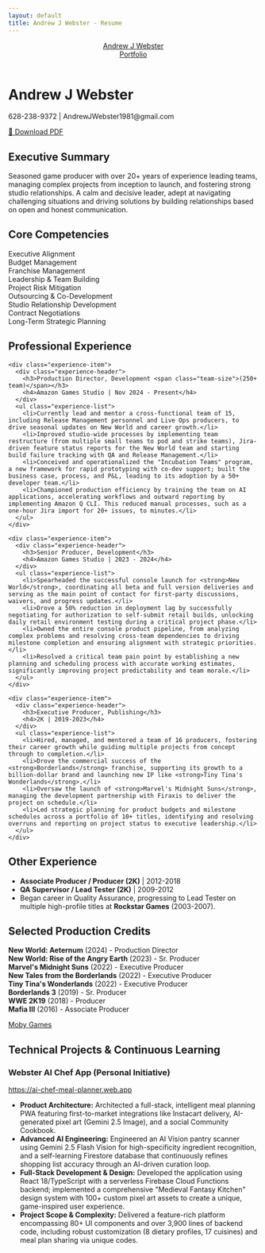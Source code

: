 ```yaml
---
layout: default
title: Andrew J Webster - Resume
---
```


<header class="site-header" role="banner">
  <div class="wrapper">
    <a class="site-title" rel="author" href="/Career/">Andrew J Webster</a>
    <nav class="site-nav">
      <div class="trigger">
        <a class="page-link" href="/Career/">Portfolio</a>
      </div>
    </nav>
  </div>
</header>

<div class="resume-container">
  <div class="resume-header">
    <h1>Andrew J Webster</h1>
    <div class="contact-info">
      <p>628-238-9372 | AndrewJWebster1981@gmail.com</p>
      <div class="resume-actions">
        <a href="/Career/print-resume.html" target="_blank" class="btn-download-pdf">📄 Download PDF</a>
      </div>
    </div>
  </div>

  <section class="resume-section">
    <h2>Executive Summary</h2>
    <p>Seasoned game producer with over 20+ years of experience leading teams, managing complex projects from inception to launch, and fostering strong studio relationships. A calm and decisive leader, adept at navigating challenging situations and driving solutions by building relationships based on open and honest communication.</p>
  </section>

  <section class="resume-section">
    <h2>Core Competencies</h2>
    <div class="competencies-grid">
      <div class="competency-item">Executive Alignment</div>
      <div class="competency-item">Budget Management</div>
      <div class="competency-item">Franchise Management</div>
      <div class="competency-item">Leadership & Team Building</div>
      <div class="competency-item">Project Risk Mitigation</div>
      <div class="competency-item">Outsourcing & Co-Development</div>
      <div class="competency-item">Studio Relationship Development</div>
      <div class="competency-item">Contract Negotiations</div>
      <div class="competency-item">Long-Term Strategic Planning</div>
    </div>
  </section>

  <section class="resume-section">
    <h2>Professional Experience</h2>
    
    <div class="experience-item">
      <div class="experience-header">
        <h3>Production Director, Development <span class="team-size">(250+ team)</span></h3>
        <h4>Amazon Games Studio | Nov 2024 - Present</h4>
      </div>
      <ul class="experience-list">
        <li>Currently lead and mentor a cross-functional team of 15, including Release Management personnel and Live Ops producers, to drive seasonal updates on New World and career growth.</li>
        <li>Improved studio-wide processes by implementing team restructure (from multiple small teams to pod and strike teams), Jira-driven feature status reports for the New World team and starting build failure tracking with QA and Release Management.</li>
        <li>Conceived and operationalized the "Incubation Teams" program, a new framework for rapid prototyping with co-dev support; built the business case, process, and P&L, leading to its adoption by a 50+ developer team.</li>
        <li>Championed production efficiency by training the team on AI applications, accelerating workflows and outward reporting by implementing Amazon Q CLI. This reduced manual processes, such as a one-hour Jira import for 20+ issues, to minutes.</li>
      </ul>
    </div>

    <div class="experience-item">
      <div class="experience-header">
        <h3>Senior Producer, Development</h3>
        <h4>Amazon Games Studio | 2023 - 2024</h4>
      </div>
      <ul class="experience-list">
        <li>Spearheaded the successful console launch for <strong>New World</strong>, coordinating all beta and full version deliveries and serving as the main point of contact for first-party discussions, waivers, and progress updates.</li>
        <li>Drove a 50% reduction in deployment lag by successfully negotiating for authorization to self-submit retail builds, unlocking daily retail environment testing during a critical project phase.</li>
        <li>Owned the entire console product pipeline, from analyzing complex problems and resolving cross-team dependencies to driving milestone completion and ensuring alignment with strategic priorities.</li>
        <li>Resolved a critical team pain point by establishing a new planning and scheduling process with accurate working estimates, significantly improving project predictability and team morale.</li>
      </ul>
    </div>

    <div class="experience-item">
      <div class="experience-header">
        <h3>Executive Producer, Publishing</h3>
        <h4>2K | 2019-2023</h4>
      </div>
      <ul class="experience-list">
        <li>Hired, managed, and mentored a team of 16 producers, fostering their career growth while guiding multiple projects from concept through to completion.</li>
        <li>Drove the commercial success of the <strong>Borderlands</strong> franchise, supporting its growth to a billion-dollar brand and launching new IP like <strong>Tiny Tina's Wonderlands</strong>.</li>
        <li>Oversaw the launch of <strong>Marvel's Midnight Suns</strong>, managing the development partnership with Firaxis to deliver the project on schedule.</li>
        <li>Led strategic planning for product budgets and milestone schedules across a portfolio of 10+ titles, identifying and resolving overruns and reporting on project status to executive leadership.</li>
      </ul>
    </div>
  </section>

  <section class="resume-section">
    <h2>Other Experience</h2>
    <ul class="other-experience">
      <li><strong>Associate Producer / Producer (2K)</strong> | 2012-2018</li>
      <li><strong>QA Supervisor / Lead Tester (2K)</strong> | 2009-2012</li>
      <li>Began career in Quality Assurance, progressing to Lead Tester on multiple high-profile titles at <strong>Rockstar Games</strong> (2003-2007).</li>
    </ul>
  </section>

  <section class="resume-section">
    <h2>Selected Production Credits</h2>
    <div class="credits-grid">
      <div class="credit-item">
        <strong>New World: Aeternum</strong> (2024) - Production Director
      </div>
      <div class="credit-item">
        <strong>New World: Rise of the Angry Earth</strong> (2023) - Sr. Producer
      </div>
      <div class="credit-item">
        <strong>Marvel's Midnight Suns</strong> (2022) - Executive Producer
      </div>
      <div class="credit-item">
        <strong>New Tales from the Borderlands</strong> (2022) - Executive Producer
      </div>
      <div class="credit-item">
        <strong>Tiny Tina's Wonderlands</strong> (2022) - Executive Producer
      </div>
      <div class="credit-item">
        <strong>Borderlands 3</strong> (2019) - Sr. Producer
      </div>
      <div class="credit-item">
        <strong>WWE 2K19</strong> (2018) - Producer
      </div>
      <div class="credit-item">
        <strong>Mafia III</strong> (2016) - Associate Producer
      </div>
    </div>
    <p class="moby-games-link">
      <a href="https://www.mobygames.com/person/581444/andrew-webster/" target="_blank">Moby Games</a>
    </p>
  </section>

  <section class="resume-section">
    <h2>Technical Projects & Continuous Learning</h2>
    <div class="project-item">
      <h3>Webster AI Chef App (Personal Initiative)</h3>
      <p class="project-link">
        <a href="https://ai-chef-meal-planner.web.app" target="_blank">https://ai-chef-meal-planner.web.app</a>
      </p>
      <ul class="project-details">
        <li><strong>Product Architecture:</strong> Architected a full-stack, intelligent meal planning PWA featuring first-to-market integrations like Instacart delivery, AI-generated pixel art (Gemini 2.5 Image), and a social Community Cookbook.</li>
        <li><strong>Advanced AI Engineering:</strong> Engineered an AI Vision pantry scanner using Gemini 2.5 Flash Vision for high-specificity ingredient recognition, and a self-learning Firestore database that continuously refines shopping list accuracy through an AI-driven curation loop.</li>
        <li><strong>Full-Stack Development & Design:</strong> Developed the application using React 18/TypeScript with a serverless Firebase Cloud Functions backend; implemented a comprehensive "Medieval Fantasy Kitchen" design system with 100+ custom pixel art assets to create a unique, game-inspired user experience.</li>
        <li><strong>Project Scope & Complexity:</strong> Delivered a feature-rich platform encompassing 80+ UI components and over 3,900 lines of backend code, including robust customization (8 dietary profiles, 17 cuisines) and meal plan sharing via unique codes.</li>
      </ul>
    </div>
  </section>
</div>
